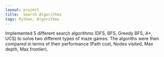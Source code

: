 ```yaml
---
layout: project
title:  Search Algorithms
tags: Python, Algorithms
---
```

Implemented 5 different search algorithms (DFS, BFS, Greedy BFS, A*, UCS) to
solve two different types of maze games. The algoriths were then compared in
terms of their performance (Path cost, Nodes visited, Max depth, Max frontier).